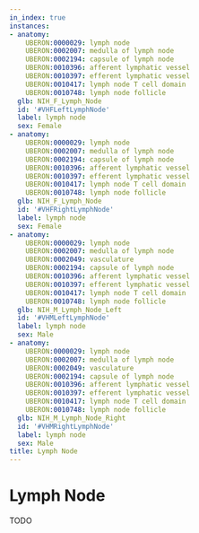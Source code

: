 ```yaml
---
in_index: true
instances:
- anatomy:
    UBERON:0000029: lymph node
    UBERON:0002007: medulla of lymph node
    UBERON:0002194: capsule of lymph node
    UBERON:0010396: afferent lymphatic vessel
    UBERON:0010397: efferent lymphatic vessel
    UBERON:0010417: lymph node T cell domain
    UBERON:0010748: lymph node follicle
  glb: NIH_F_Lymph_Node
  id: '#VHFLeftLymphNode'
  label: lymph node
  sex: Female
- anatomy:
    UBERON:0000029: lymph node
    UBERON:0002007: medulla of lymph node
    UBERON:0002194: capsule of lymph node
    UBERON:0010396: afferent lymphatic vessel
    UBERON:0010397: efferent lymphatic vessel
    UBERON:0010417: lymph node T cell domain
    UBERON:0010748: lymph node follicle
  glb: NIH_F_Lymph_Node
  id: '#VHFRightLymphNode'
  label: lymph node
  sex: Female
- anatomy:
    UBERON:0000029: lymph node
    UBERON:0002007: medulla of lymph node
    UBERON:0002049: vasculature
    UBERON:0002194: capsule of lymph node
    UBERON:0010396: afferent lymphatic vessel
    UBERON:0010397: efferent lymphatic vessel
    UBERON:0010417: lymph node T cell domain
    UBERON:0010748: lymph node follicle
  glb: NIH_M_Lymph_Node_Left
  id: '#VHMLeftLymphNode'
  label: lymph node
  sex: Male
- anatomy:
    UBERON:0000029: lymph node
    UBERON:0002007: medulla of lymph node
    UBERON:0002049: vasculature
    UBERON:0002194: capsule of lymph node
    UBERON:0010396: afferent lymphatic vessel
    UBERON:0010397: efferent lymphatic vessel
    UBERON:0010417: lymph node T cell domain
    UBERON:0010748: lymph node follicle
  glb: NIH_M_Lymph_Node_Right
  id: '#VHMRightLymphNode'
  label: lymph node
  sex: Male
title: Lymph Node
---
```


# Lymph Node

TODO